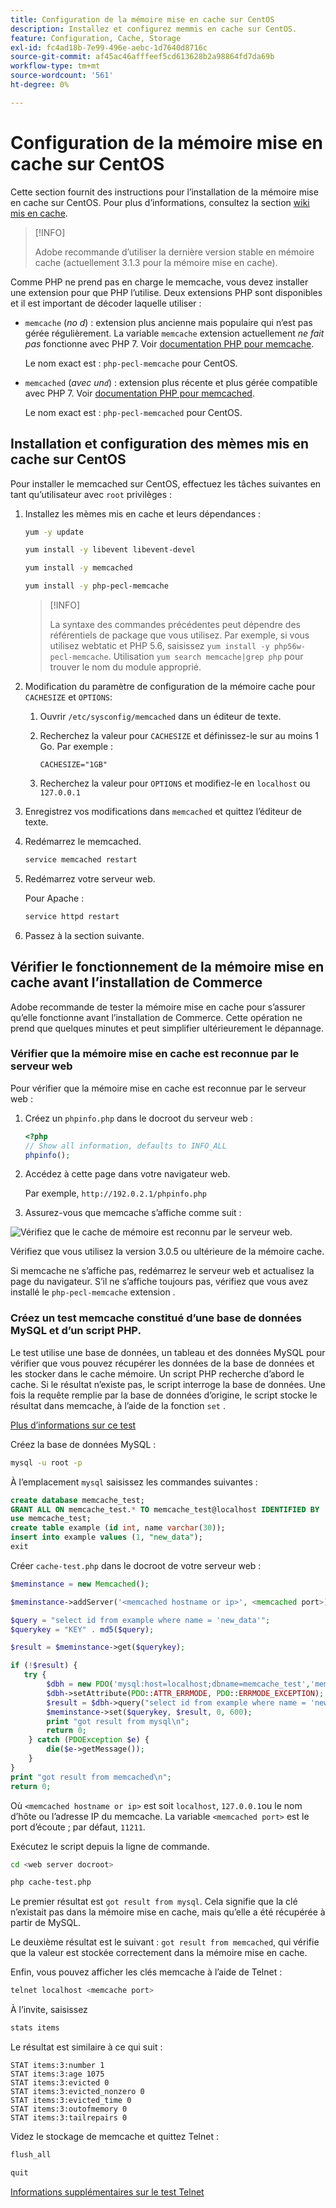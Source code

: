 ```yaml
---
title: Configuration de la mémoire mise en cache sur CentOS
description: Installez et configurez memmis en cache sur CentOS.
feature: Configuration, Cache, Storage
exl-id: fc4ad18b-7e99-496e-aebc-1d7640d8716c
source-git-commit: af45ac46afffeef5cd613628b2a98864fd7da69b
workflow-type: tm+mt
source-wordcount: '561'
ht-degree: 0%

---
```


# Configuration de la mémoire mise en cache sur CentOS

Cette section fournit des instructions pour l’installation de la mémoire mise en cache sur CentOS. Pour plus d’informations, consultez la section [wiki mis en cache](https://github.com/memcached/old-wiki).

>[!INFO]
>
>Adobe recommande d’utiliser la dernière version stable en mémoire cache (actuellement 3.1.3 pour la mémoire mise en cache).

Comme PHP ne prend pas en charge le memcache, vous devez installer une extension pour que PHP l’utilise. Deux extensions PHP sont disponibles et il est important de décoder laquelle utiliser :

- `memcache` (_no d_) : extension plus ancienne mais populaire qui n’est pas gérée régulièrement.
La variable `memcache` extension actuellement _ne fait pas_ fonctionne avec PHP 7. Voir [documentation PHP pour memcache](https://www.php.net/manual/en/book.memcache.php).

  Le nom exact est : `php-pecl-memcache` pour CentOS.

- `memcached` (_avec un`d`_) : extension plus récente et plus gérée compatible avec PHP 7. Voir [documentation PHP pour memcached](https://www.php.net/manual/en/book.memcached.php).

  Le nom exact est : `php-pecl-memcached` pour CentOS.

## Installation et configuration des mèmes mis en cache sur CentOS

Pour installer le memcached sur CentOS, effectuez les tâches suivantes en tant qu’utilisateur avec `root` privilèges :

1. Installez les mèmes mis en cache et leurs dépendances :

   ```bash
   yum -y update
   ```

   ```bash
   yum install -y libevent libevent-devel
   ```

   ```bash
   yum install -y memcached
   ```

   ```bash
   yum install -y php-pecl-memcache
   ```

   >[!INFO]
   >
   >La syntaxe des commandes précédentes peut dépendre des référentiels de package que vous utilisez. Par exemple, si vous utilisez webtatic et PHP 5.6, saisissez `yum install -y php56w-pecl-memcache`. Utilisation `yum search memcache|grep php` pour trouver le nom du module approprié.


1. Modification du paramètre de configuration de la mémoire cache pour `CACHESIZE` et `OPTIONS`:

   1. Ouvrir `/etc/sysconfig/memcached` dans un éditeur de texte.
   1. Recherchez la valeur pour `CACHESIZE` et définissez-le sur au moins 1 Go. Par exemple :

      ```config
      CACHESIZE="1GB"
      ```

   1. Recherchez la valeur pour `OPTIONS` et modifiez-le en `localhost` ou `127.0.0.1`

1. Enregistrez vos modifications dans `memcached` et quittez l’éditeur de texte.
1. Redémarrez le memcached.

   ```bash
   service memcached restart
   ```

1. Redémarrez votre serveur web.

   Pour Apache :

   ```bash
   service httpd restart
   ```

1. Passez à la section suivante.

## Vérifier le fonctionnement de la mémoire mise en cache avant l’installation de Commerce

Adobe recommande de tester la mémoire mise en cache pour s’assurer qu’elle fonctionne avant l’installation de Commerce. Cette opération ne prend que quelques minutes et peut simplifier ultérieurement le dépannage.

### Vérifier que la mémoire mise en cache est reconnue par le serveur web

Pour vérifier que la mémoire mise en cache est reconnue par le serveur web :

1. Créez un `phpinfo.php` dans le docroot du serveur web :

   ```php
   <?php
   // Show all information, defaults to INFO_ALL
   phpinfo();
   ```

1. Accédez à cette page dans votre navigateur web.

   Par exemple, `http://192.0.2.1/phpinfo.php`

1. Assurez-vous que memcache s’affiche comme suit :

![Vérifiez que le cache de mémoire est reconnu par le serveur web.](../../assets/configuration/memcache.png)

Vérifiez que vous utilisez la version 3.0.5 ou ultérieure de la mémoire cache.

Si memcache ne s’affiche pas, redémarrez le serveur web et actualisez la page du navigateur. S’il ne s’affiche toujours pas, vérifiez que vous avez installé le `php-pecl-memcache` extension .

### Créez un test memcache constitué d’une base de données MySQL et d’un script PHP.

Le test utilise une base de données, un tableau et des données MySQL pour vérifier que vous pouvez récupérer les données de la base de données et les stocker dans le cache mémoire. Un script PHP recherche d’abord le cache. Si le résultat n’existe pas, le script interroge la base de données. Une fois la requête remplie par la base de données d’origine, le script stocke le résultat dans memcache, à l’aide de la fonction `set` .

[Plus d’informations sur ce test](https://www.digitalocean.com/community/tutorials/how-to-install-and-use-memcache-on-ubuntu-12-04)

Créez la base de données MySQL :

```bash
mysql -u root -p
```

À l’emplacement `mysql` saisissez les commandes suivantes :

```sql
create database memcache_test;
GRANT ALL ON memcache_test.* TO memcache_test@localhost IDENTIFIED BY 'memcache_test';
use memcache_test;
create table example (id int, name varchar(30));
insert into example values (1, "new_data");
exit
```

Créer `cache-test.php` dans le docroot de votre serveur web :

```php
$meminstance = new Memcached();

$meminstance->addServer('<memcached hostname or ip>', <memcached port>);

$query = "select id from example where name = 'new_data'";
$querykey = "KEY" . md5($query);

$result = $meminstance->get($querykey);

if (!$result) {
   try {
        $dbh = new PDO('mysql:host=localhost;dbname=memcache_test','memcache_test','memcache_test');
        $dbh->setAttribute(PDO::ATTR_ERRMODE, PDO::ERRMODE_EXCEPTION);
        $result = $dbh->query("select id from example where name = 'new_data'")->fetch();
        $meminstance->set($querykey, $result, 0, 600);
        print "got result from mysql\n";
        return 0;
    } catch (PDOException $e) {
        die($e->getMessage());
    }
}
print "got result from memcached\n";
return 0;
```

Où `<memcached hostname or ip>` est soit `localhost`, `127.0.0.1`ou le nom d’hôte ou l’adresse IP du memcache. La variable `<memcached port>` est le port d’écoute ; par défaut, `11211`.

Exécutez le script depuis la ligne de commande.

```bash
cd <web server docroot>
```

```bash
php cache-test.php
```

Le premier résultat est `got result from mysql`. Cela signifie que la clé n’existait pas dans la mémoire mise en cache, mais qu’elle a été récupérée à partir de MySQL.

Le deuxième résultat est le suivant : `got result from memcached`, qui vérifie que la valeur est stockée correctement dans la mémoire mise en cache.

Enfin, vous pouvez afficher les clés memcache à l’aide de Telnet :

```bash
telnet localhost <memcache port>
```

À l’invite, saisissez

```bash
stats items
```

Le résultat est similaire à ce qui suit :

```terminal
STAT items:3:number 1
STAT items:3:age 1075
STAT items:3:evicted 0
STAT items:3:evicted_nonzero 0
STAT items:3:evicted_time 0
STAT items:3:outofmemory 0
STAT items:3:tailrepairs 0
```

Videz le stockage de memcache et quittez Telnet :

```bash
flush_all
```

```bash
quit
```

[Informations supplémentaires sur le test Telnet](https://darkcoding.net/software/memcached-list-all-keys/)
